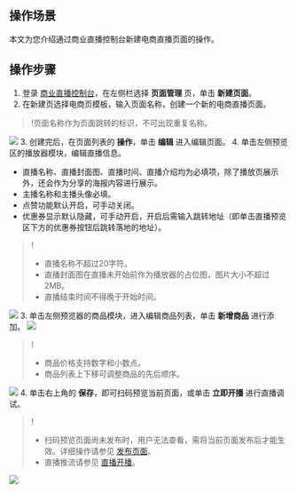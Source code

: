 ## 操作场景
本文为您介绍通过商业直播控制台新建电商直播页面的操作。

## 操作步骤
1. 登录 [商业直播控制台](https://console.cloud.tencent.com/bizlive)，在左侧栏选择 **页面管理** 页，单击 **新建页面**。
2. 在新建页选择电商页模板，输入页面名称，创建一个新的电商直播页面。
>!页面名称作为页面跳转的标识，不可出现重复名称。
>
![](https://main.qcloudimg.com/raw/360cf6fcdcb8ff34369d853b9a91f608.png)
3. 创建完后，在页面列表的 **操作**，单击 **编辑** 进入编辑页面。
4. 单击左侧预览区的播放器模块，编辑直播信息。
 - 直播名称、直播封面图、直播时间、直播介绍均为必填项，除了播放页展示外，还会作为分享的海报内容进行展示。
 - 主播名称和主播头像必填。
 - 点赞功能默认开启，可手动关闭。
 - 优惠券显示默认隐藏，可手动开启，开启后需输入跳转地址（即单击直播预览区下方的优惠券按钮后跳转落地的地址）。
>!
>- 直播名称不超过20字符。
>- 直播封面图在直播未开始前作为播放器的占位图，图片大小不超过2MB。
>- 直播结束时间不得晚于开始时间。
> 
![](https://main.qcloudimg.com/raw/b14a369dddbab22fe4d125bb6a706ff9.png)
3. 单击左侧预览器的商品模块，进入编辑商品列表，单击 **新增商品** 进行添加。
![](https://main.qcloudimg.com/raw/0ac6465536deb9074e6705742c0292ad.png)
>! 
>- 商品价格支持数字和小数点。
>- 商品列表上下移可调整商品的先后顺序。
>
![](https://main.qcloudimg.com/raw/21f1be65e99527909cd13b0433d92cf4.png)
4. 单击右上角的 **保存**，即可扫码预览当前页面，或单击 **立即开播** 进行直播调试。
>! 
>- 扫码预览页面尚未发布时，用户无法查看，需将当前页面发布后才能生效。详细操作请参见 [发布页面](https://cloud.tencent.com/document/product/1078/34679)。
>- 直播推流请参见 [直播开播](https://cloud.tencent.com/document/product/1078/34709)。
>
![](https://main.qcloudimg.com/raw/48cb1ef5307b4f2d56f52555541f32c1.png)
